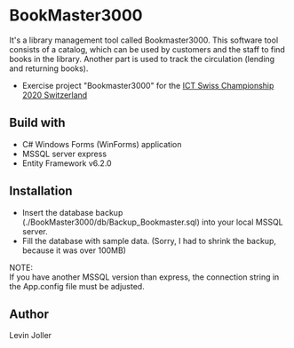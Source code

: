 # BookMaster3000
It's a library management tool called Bookmaster3000. This software tool consists of
a catalog, which can be used by customers and the staff to find books in the library. Another part is used to
track the circulation (lending and returning books).
* Exercise project "Bookmaster3000" for the [ICT Swiss Championship 2020 Switzerland](https://www.ict-berufsbildung.ch/berufsbildung/ict-berufsmeisterschaften/schweizermeisterschaft/)

## Build with
* C# Windows Forms (WinForms) application
* MSSQL server express
* Entity Framework v6.2.0

## Installation
* Insert the database backup (./BookMaster3000/db/Backup_Bookmaster.sql) into your local MSSQL server.
* Fill the database with sample data. (Sorry, I had to shrink the backup, because it was over 100MB)

NOTE:\
If you have another MSSQL version than express, the connection string in the App.config file must be adjusted.

## Author
Levin Joller